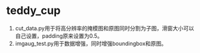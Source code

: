 # teddy_cup  
1. cut_data.py用于将高分辨率的掩模图和原图同时分割为子图，滑窗大小可以自己设置，padding原来设置为0.5。  
2. imgaug_test.py用于数据增强，同时增强boundingbox和原图。
